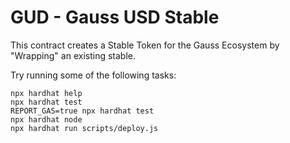 # GUD - Gauss USD Stable

This contract creates a Stable Token for the Gauss Ecosystem by "Wrapping" an existing stable.

Try running some of the following tasks:

```shell
npx hardhat help
npx hardhat test
REPORT_GAS=true npx hardhat test
npx hardhat node
npx hardhat run scripts/deploy.js
```
